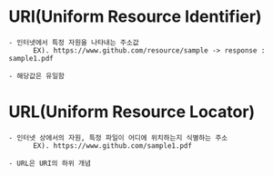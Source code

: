 # URI(Uniform Resource Identifier)
    - 인터넷에서 특정 자원을 나타내는 주소값  
          EX). https://www.github.com/resource/sample -> response : sample1.pdf   
      
    - 해당값은 유일함

# URL(Uniform Resource Locator)
    - 인터넷 상에서의 자원, 특정 파일이 어디에 위치하는지 식별하는 주소    
          EX). https://www.github.com/sample1.pdf
      
    - URL은 URI의 하위 개념
